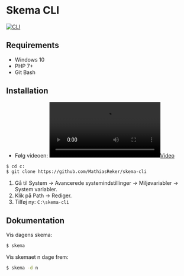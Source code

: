 # Skema CLI

[![CLI](https://github.com/MathiasReker/skema-cli/blob/main/skema.png)](https://github.com/MathiasReker/skema-cli/blob/main/skema.png "CLI")

## Requirements
- Windows 10
- PHP 7+
- Git Bash

## Installation
- Følg videoen: [![Video](https://github.com/MathiasReker/skema-cli/blob/main/skema-cli.webm)](https://github.com/MathiasReker/skema-cli/blob/main/skema-cli.webm "Video")

``` bash
$ cd c:
$ git clone https://github.com/MathiasReker/skema-cli
```

1) Gå til System -> Avancerede systemindstillinger -> Miljøvariabler -> System variabler.
2) Klik på Path -> Rediger.
3) Tilføj ny: `C:\skema-cli`

## Dokumentation
Vis dagens skema:
``` bash
$ skema
```

Vis skemaet n dage frem:
``` bash
$ skema -d n
```
